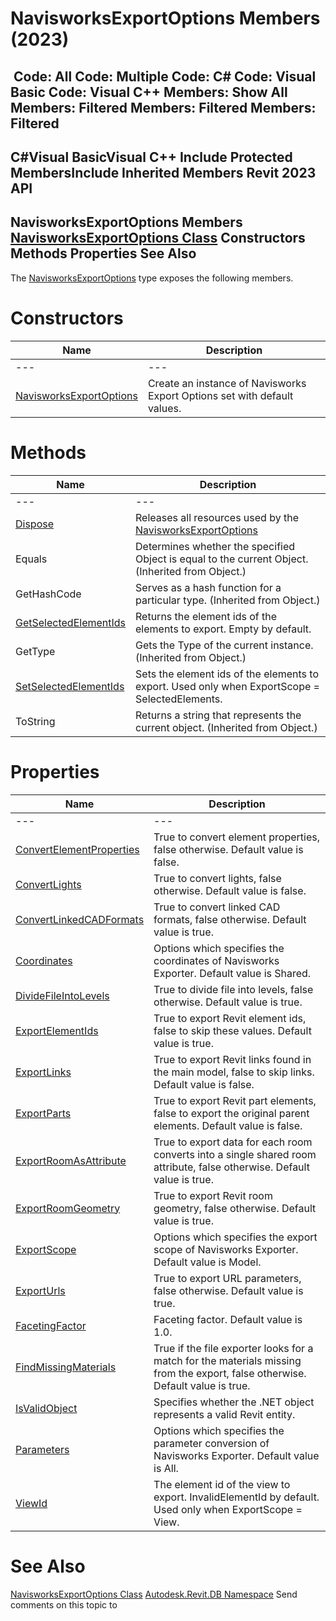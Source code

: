 # NavisworksExportOptions Members (2023)

﻿
 Code: All Code: Multiple Code: C# Code: Visual Basic Code: Visual C++  Members: Show All Members: Filtered Members: Filtered Members: Filtered   
---  
C#Visual BasicVisual C++
Include Protected MembersInclude Inherited Members
Revit 2023 API  
---  
NavisworksExportOptions Members  
[NavisworksExportOptions Class](a58dbe71-1be7-dad6-51b6-5386c162cf87.md "NavisworksExportOptions Class") Constructors Methods Properties See Also  
---  
The [NavisworksExportOptions](a58dbe71-1be7-dad6-51b6-5386c162cf87.md "NavisworksExportOptions Class") type exposes the following members.
# Constructors
| Name | Description |
| --- | --- |
| --- | --- | --- |
| [NavisworksExportOptions](49a74067-e7da-903b-83ea-fe51274cbd32.md "NavisworksExportOptions Constructor") | Create an instance of Navisworks Export Options set with default values. |

# Methods
| Name | Description |
| --- | --- |
| --- | --- | --- |
| [Dispose](6f8c3241-e216-a3df-54da-f80679a66803.md "Dispose Method") | Releases all resources used by the [NavisworksExportOptions](a58dbe71-1be7-dad6-51b6-5386c162cf87.md "NavisworksExportOptions Class") |
| Equals | Determines whether the specified Object is equal to the current Object. (Inherited from Object.) |
| GetHashCode | Serves as a hash function for a particular type.  (Inherited from Object.) |
| [GetSelectedElementIds](071adb98-310b-3b6a-acc2-e98d9c94771f.md "GetSelectedElementIds Method") | Returns the element ids of the elements to export. Empty by default. |
| GetType | Gets the Type of the current instance. (Inherited from Object.) |
| [SetSelectedElementIds](cb60be0c-ceb2-fc2d-97c2-84dc79d6cc72.md "SetSelectedElementIds Method") | Sets the element ids of the elements to export. Used only when ExportScope = SelectedElements. |
| ToString | Returns a string that represents the current object. (Inherited from Object.) |

# Properties
| Name | Description |
| --- | --- |
| --- | --- | --- |
| [ConvertElementProperties](22442a29-5fa9-f928-e661-e4e75f83a9c9.md "ConvertElementProperties Property") | True to convert element properties, false otherwise. Default value is false. |
| [ConvertLights](4ed38415-7618-db70-8b74-148e39468a79.md "ConvertLights Property") | True to convert lights, false otherwise. Default value is false. |
| [ConvertLinkedCADFormats](b0b3caac-3ef7-0408-9ebd-929f51587a53.md "ConvertLinkedCADFormats Property") | True to convert linked CAD formats, false otherwise. Default value is true. |
| [Coordinates](41d7e690-a9b4-2ff0-71c5-98d7f4877cfb.md "Coordinates Property") | Options which specifies the coordinates of Navisworks Exporter. Default value is Shared. |
| [DivideFileIntoLevels](55cd45cc-496e-70ad-0bef-636182dcd3e8.md "DivideFileIntoLevels Property") | True to divide file into levels, false otherwise. Default value is true. |
| [ExportElementIds](164586b6-5c86-f522-9b62-6999e8c01a16.md "ExportElementIds Property") | True to export Revit element ids, false to skip these values. Default value is true. |
| [ExportLinks](a7b76450-1c85-6a58-6ffd-1884e28c451f.md "ExportLinks Property") | True to export Revit links found in the main model, false to skip links. Default value is false. |
| [ExportParts](9873bff8-39a6-a972-5a28-b955f8eae46d.md "ExportParts Property") | True to export Revit part elements, false to export the original parent elements. Default value is false. |
| [ExportRoomAsAttribute](eef60c23-5cd6-8d69-d75e-54b8c8d24674.md "ExportRoomAsAttribute Property") | True to export data for each room converts into a single shared room attribute, false otherwise. Default value is true. |
| [ExportRoomGeometry](1f40544f-1f6a-24d6-6256-8f9f61e6114a.md "ExportRoomGeometry Property") | True to export Revit room geometry, false otherwise. Default value is true. |
| [ExportScope](3a7ffc07-bd02-39c2-1846-865973db8d7f.md "ExportScope Property") | Options which specifies the export scope of Navisworks Exporter. Default value is Model. |
| [ExportUrls](45656557-82e9-c4a3-a2bc-1924e29cd365.md "ExportUrls Property") | True to export URL parameters, false otherwise. Default value is true. |
| [FacetingFactor](a2b7109c-b57e-a0c1-7b22-578214fe0a24.md "FacetingFactor Property") | Faceting factor. Default value is 1.0. |
| [FindMissingMaterials](100be585-d3c7-344c-b407-8a240e08e233.md "FindMissingMaterials Property") | True if the file exporter looks for a match for the materials missing from the export, false otherwise. Default value is true. |
| [IsValidObject](81d64aca-5b15-956f-fd76-5f3ae00084fe.md "IsValidObject Property") | Specifies whether the .NET object represents a valid Revit entity. |
| [Parameters](7bc7e2e4-535a-8975-636f-a3af2ba87d55.md "Parameters Property") | Options which specifies the parameter conversion of Navisworks Exporter. Default value is All. |
| [ViewId](afec98fb-dba1-2413-baa4-6889550d8087.md "ViewId Property") | The element id of the view to export. InvalidElementId by default. Used only when ExportScope = View. |

# See Also
[NavisworksExportOptions Class](a58dbe71-1be7-dad6-51b6-5386c162cf87.md "NavisworksExportOptions Class")
[Autodesk.Revit.DB Namespace](87546ba7-461b-c646-cbb1-2cb8f5bff8b2.md "Autodesk.Revit.DB Namespace")
Send comments on this topic to 
